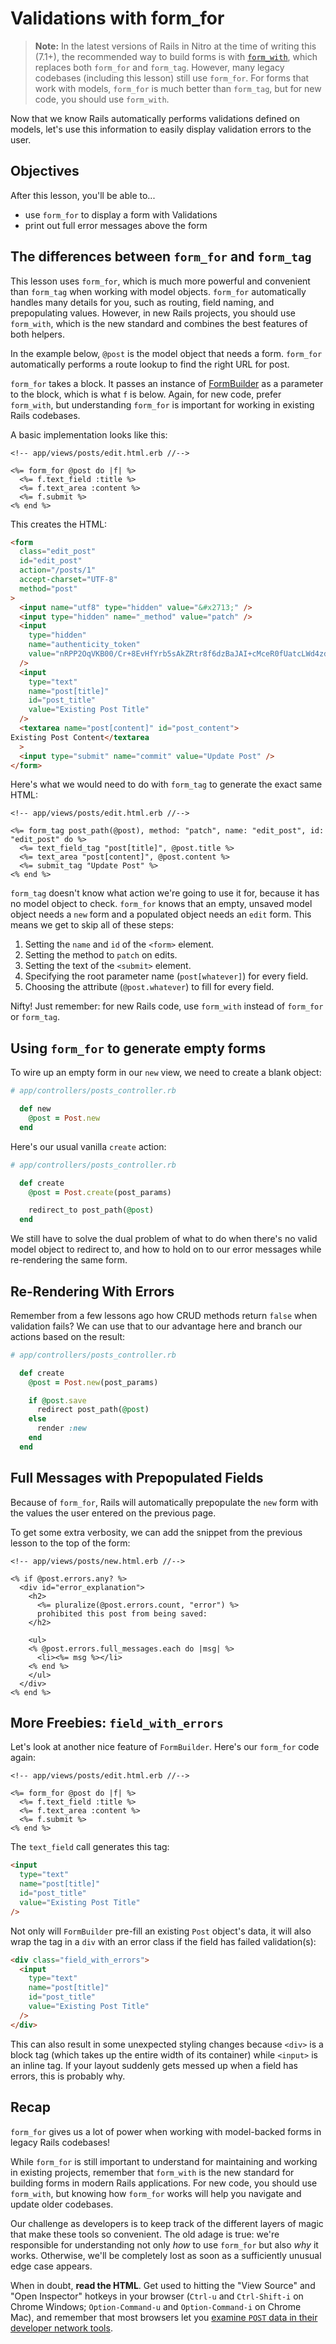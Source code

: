 # Validations with form_for

> **Note:** In the latest versions of Rails in Nitro at the time of writing this (7.1+), the recommended way to build forms is with [`form_with`](https://guides.rubyonrails.org/form_helpers.html#deprecating-form-for-and-form-tag), which replaces both `form_for` and `form_tag`. However, many legacy codebases (including this lesson) still use `form_for`. For forms that work with models, `form_for` is much better than `form_tag`, but for new code, you should use `form_with`.

Now that we know Rails automatically performs validations defined on models, let's use this information to easily display validation errors to the user.

## Objectives

After this lesson, you'll be able to...

- use `form_for` to display a form with Validations
- print out full error messages above the form


## The differences between `form_for` and `form_tag`

This lesson uses `form_for`, which is much more powerful and convenient than `form_tag` when working with model objects. `form_for` automatically handles many details for you, such as routing, field naming, and prepopulating values. However, in new Rails projects, you should use `form_with`, which is the new standard and combines the best features of both helpers.

In the example below, `@post` is the model object that needs a form. `form_for` automatically performs a route lookup to find the right URL for post.


`form_for` takes a block. It passes an instance of [FormBuilder](http://api.rubyonrails.org/classes/ActionView/Helpers/FormBuilder.html) as a parameter to the block, which is what `f` is below. Again, for new code, prefer `form_with`, but understanding `form_for` is important for working in existing Rails codebases.

A basic implementation looks like this:

```erb
<!-- app/views/posts/edit.html.erb //-->

<%= form_for @post do |f| %>
  <%= f.text_field :title %>
  <%= f.text_area :content %>
  <%= f.submit %>
<% end %>
```

This creates the HTML:

```html
<form
  class="edit_post"
  id="edit_post"
  action="/posts/1"
  accept-charset="UTF-8"
  method="post"
>
  <input name="utf8" type="hidden" value="&#x2713;" />
  <input type="hidden" name="_method" value="patch" />
  <input
    type="hidden"
    name="authenticity_token"
    value="nRPP2OqVKB00/Cr+8EvHfYrb5sAkZRtr8f6dzBaJAI+cMceR0fUatcLWd4zdwYCpojW2J3QLK6uyBKeFAgZvmw=="
  />
  <input
    type="text"
    name="post[title]"
    id="post_title"
    value="Existing Post Title"
  />
  <textarea name="post[content]" id="post_content">
Existing Post Content</textarea
  >
  <input type="submit" name="commit" value="Update Post" />
</form>
```

Here's what we would need to do with `form_tag` to generate the exact same HTML:

```erb
<!-- app/views/posts/edit.html.erb //-->

<%= form_tag post_path(@post), method: "patch", name: "edit_post", id: "edit_post" do %>
  <%= text_field_tag "post[title]", @post.title %>
  <%= text_area "post[content]", @post.content %>
  <%= submit_tag "Update Post" %>
<% end %>
```

`form_tag` doesn't know what action we're going to use it for, because it has no model object to check. `form_for` knows that an empty, unsaved model object needs a `new` form and a populated object needs an `edit` form. This means we get to skip all of these steps:

1. Setting the `name` and `id` of the `<form>` element.
2. Setting the method to `patch` on edits.
3. Setting the text of the `<submit>` element.
4. Specifying the root parameter name (`post[whatever]`) for every field.
5. Choosing the attribute (`@post.whatever`) to fill for every field.


Nifty! Just remember: for new Rails code, use `form_with` instead of `form_for` or `form_tag`.

## Using `form_for` to generate empty forms

To wire up an empty form in our `new` view, we need to create a blank object:

```ruby
# app/controllers/posts_controller.rb

  def new
    @post = Post.new
  end
```

Here's our usual vanilla `create` action:

```ruby
# app/controllers/posts_controller.rb

  def create
    @post = Post.create(post_params)

    redirect_to post_path(@post)
  end
```

We still have to solve the dual problem of what to do when there's no valid model object to redirect to, and how to hold on to our error messages while re-rendering the same form.

## Re-Rendering With Errors

Remember from a few lessons ago how CRUD methods return `false` when validation fails? We can use that to our advantage here and branch our actions based on the result:

```ruby
# app/controllers/posts_controller.rb

  def create
    @post = Post.new(post_params)

    if @post.save
      redirect post_path(@post)
    else
      render :new
    end
  end
```

## Full Messages with Prepopulated Fields

Because of `form_for`, Rails will automatically prepopulate the `new` form with the values the user entered on the previous page.

To get some extra verbosity, we can add the snippet from the previous lesson to the top of the form:

```erb
<!-- app/views/posts/new.html.erb //-->

<% if @post.errors.any? %>
  <div id="error_explanation">
    <h2>
      <%= pluralize(@post.errors.count, "error") %>
      prohibited this post from being saved:
    </h2>

    <ul>
    <% @post.errors.full_messages.each do |msg| %>
      <li><%= msg %></li>
    <% end %>
    </ul>
  </div>
<% end %>
```

## More Freebies: `field_with_errors`

Let's look at another nice feature of `FormBuilder`. Here's our `form_for` code again:

```erb
<!-- app/views/posts/edit.html.erb //-->

<%= form_for @post do |f| %>
  <%= f.text_field :title %>
  <%= f.text_area :content %>
  <%= f.submit %>
<% end %>
```

The `text_field` call generates this tag:

```html
<input
  type="text"
  name="post[title]"
  id="post_title"
  value="Existing Post Title"
/>
```

Not only will `FormBuilder` pre-fill an existing `Post` object's data, it will also wrap the tag in a `div` with an error class if the field has failed validation(s):

```html
<div class="field_with_errors">
  <input
    type="text"
    name="post[title]"
    id="post_title"
    value="Existing Post Title"
  />
</div>
```

This can also result in some unexpected styling changes because `<div>` is a block tag (which takes up the entire width of its container) while `<input>` is an inline tag. If your layout suddenly gets messed up when a field has errors, this is probably why.


## Recap

`form_for` gives us a lot of power when working with model-backed forms in legacy Rails codebases!

While `form_for` is still important to understand for maintaining and working in existing projects, remember that `form_with` is the new standard for building forms in modern Rails applications. For new code, you should use `form_with`, but knowing how `form_for` works will help you navigate and update older codebases.

Our challenge as developers is to keep track of the different layers of magic that make these tools so convenient. The old adage is true: we're responsible for understanding not only _how_ to use `form_for` but also _why_ it works. Otherwise, we'll be completely lost as soon as a sufficiently unusual edge case appears.

When in doubt, **read the HTML**. Get used to hitting the "View Source" and "Open Inspector" hotkeys in your browser (`Ctrl-u` and `Ctrl-Shift-i` on Chrome Windows; `Option-Command-u` and `Option-Command-i` on Chrome Mac), and remember that most browsers let you [examine `POST` data in their developer network tools](http://superuser.com/questions/395919/where-is-the-post-tab-in-chrome-developer-tools-network).
